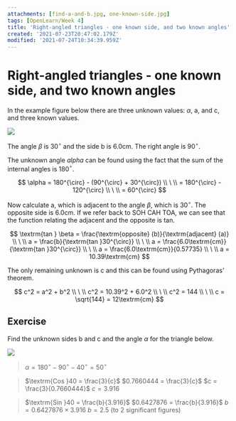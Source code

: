 ```yaml
---
attachments: [find-a-and-b.jpg, one-known-side.jpg]
tags: [OpenLearn/Week 4]
title: 'Right-angled triangles - one known side, and two known angles'
created: '2021-07-23T20:47:02.179Z'
modified: '2021-07-24T10:34:39.959Z'
---
```


# Right-angled triangles - one known side, and two known angles

In the example figure below there are three unknown values: $\alpha$, a, and c, and three known values.

![](@attachment/one-known-side.jpg)

The angle $\beta$ is 30$^{\circ}$ and the side b is 6.0cm. The right angle is 90$^{\circ}$.

The unknown angle $alpha$ can be found using the fact that the sum of the internal angles is 180$^{\circ}$.

$$
\alpha = 180^{\circ} - (90^{\circ} + 30^{\circ}) \\ \ \\
= 180^{\circ} - 120^{\circ} \\ \ \\
= 60^{\circ}
$$

Now calculate a, which is adjacent to the angle $\beta$, which is 30$^{\circ}$. The opposite side is 6.0cm. If we refer back to SOH CAH TOA, we can see that the function relating the adjacent and the opposite is tan.

$$
\textrm{tan } \beta = \frac{\textrm{opposite} (b)}{\textrm{adjacent} (a)} \\ \ \\
a = \frac{b}{\textrm{tan }30^{\circ}} \\ \ \\
a = \frac{6.0\textrm{cm}}{\textrm{tan }30^{\circ}} \\ \ \\
a = \frac{6.0\textrm{cm}}{0.57735} \\ \ \\
a = 10.39\textrm{cm}
$$

The only remaining unknown is c and this can be found using Pythagoras' theorem.

$$
c^2 = a^2 + b^2 \\ \ \\
c^2 = 10.39^2 + 6.0^2 \\ \ \\
c^2 = 144 \\ \ \\
c = \sqrt{144} = 12\textrm{cm}
$$

## Exercise
Find the unknown sides b and c and the angle $\alpha$ for the triangle below.

![](@attachment/find-a-and-b.jpg)

> $\alpha = 180^{\circ} - 90^{\circ} - 40^{\circ} = 50^{\circ}$

> $\textrm{Cos }40 = \frac{3}{c}$
> $0.7660444 = \frac{3}{c}$
> $c = \frac{3}{0.7660444}$
> $c = 3.916$

> $\textrm{Sin }40 = \frac{b}{3.916}$
> $0.6427876 = \frac{b}{3.916}$
> $b = 0.6427876 \times 3.916$
> $b = 2.5 \textrm{ (to 2 significant figures)}$














